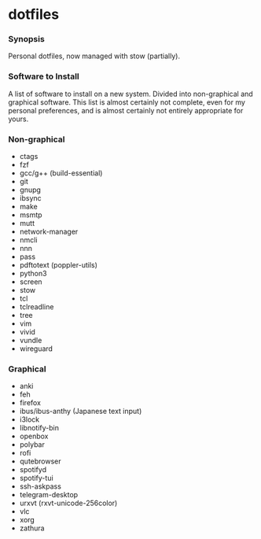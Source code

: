 # dotfiles

### Synopsis

Personal dotfiles, now managed with stow (partially).

### Software to Install

A list of software to install on a new system. Divided into
non-graphical and graphical software. This list is almost certainly not
complete, even for my personal preferences, and is almost certainly not
entirely appropriate for yours.

### Non-graphical

* ctags
* fzf
* gcc/g++ (build-essential)
* git
* gnupg
* ibsync
* make
* msmtp
* mutt
* network-manager
* nmcli
* nnn
* pass
* pdftotext (poppler-utils)
* python3
* screen
* stow
* tcl
* tclreadline
* tree
* vim
* vivid
* vundle
* wireguard

### Graphical

* anki
* feh
* firefox
* ibus/ibus-anthy (Japanese text input)
* i3lock
* libnotify-bin
* openbox
* polybar
* rofi
* qutebrowser
* spotifyd
* spotify-tui
* ssh-askpass
* telegram-desktop
* urxvt (rxvt-unicode-256color)
* vlc
* xorg
* zathura
